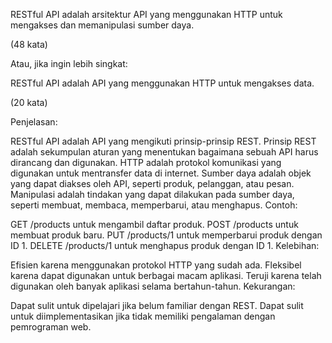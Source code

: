  RESTful API adalah arsitektur API yang menggunakan HTTP untuk mengakses dan memanipulasi sumber daya.

(48 kata)

Atau, jika ingin lebih singkat:

RESTful API adalah API yang menggunakan HTTP untuk mengakses data.

(20 kata)

Penjelasan:

RESTful API adalah API yang mengikuti prinsip-prinsip REST.
Prinsip REST adalah sekumpulan aturan yang menentukan bagaimana sebuah API harus dirancang dan digunakan.
HTTP adalah protokol komunikasi yang digunakan untuk mentransfer data di internet.
Sumber daya adalah objek yang dapat diakses oleh API, seperti produk, pelanggan, atau pesan.
Manipulasi adalah tindakan yang dapat dilakukan pada sumber daya, seperti membuat, membaca, memperbarui, atau menghapus.
Contoh:

GET /products untuk mengambil daftar produk.
POST /products untuk membuat produk baru.
PUT /products/1 untuk memperbarui produk dengan ID 1.
DELETE /products/1 untuk menghapus produk dengan ID 1.
Kelebihan:

Efisien karena menggunakan protokol HTTP yang sudah ada.
Fleksibel karena dapat digunakan untuk berbagai macam aplikasi.
Teruji karena telah digunakan oleh banyak aplikasi selama bertahun-tahun.
Kekurangan:

Dapat sulit untuk dipelajari jika belum familiar dengan REST.
Dapat sulit untuk diimplementasikan jika tidak memiliki pengalaman dengan pemrograman web.